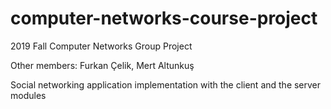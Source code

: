 # computer-networks-course-project

2019 Fall Computer Networks Group Project

Other members: Furkan Çelik, Mert Altunkuş

Social networking application implementation with the client and the server modules
